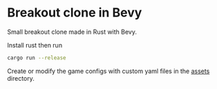 # Breakout clone in Bevy

Small breakout clone made in Rust with Bevy.

Install rust then run
```bash
cargo run --release
```

Create or modify the game configs with custom yaml files in the [assets](assets/default.yaml) directory.